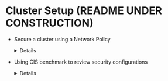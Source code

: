 # Cluster Setup (README UNDER CONSTRUCTION)

- Secure a cluster using a Network Policy
  <details>

  ```
  apiVersion: networking.k8s.io/v1
  kind: NetworkPolicy
  metadata:
    name: allow-access
  spec:
    podSelector:
      matchLabels:
        run: pod1
    policyTypes:
    - Ingress
    ingress:
    - from:
      - namespaceSelector:
          matchLabels:
            env: redis-1
      - podSelector:
          matchLabels:
            env: env-2
      ports:
      - protocol: TCP
        port: 80
  ```
  </details>

- Using CIS benchmark to review security configurations
  <details>

  ```
  